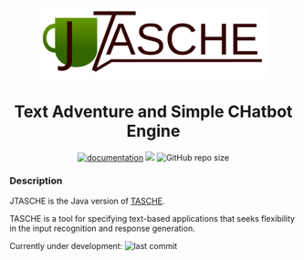 <p align="center"><img src="logo.svg" alt="logo" width="400"/></p>

<h1 align="center">Text Adventure and Simple CHatbot Engine</h1>

<p align="center">
<a href="https://codedocs.xyz/MiguelMJ/JTASCHE/"><img alt="documentation" src="https://img.shields.io/badge/documentation-codedocs-green"></a>
    <a href="LICENSE"><img src="https://img.shields.io/badge/license-MIT-green"></a>
<img alt="GitHub repo size" src="https://img.shields.io/github/repo-size/MiguelMJ/JTASCHE">
</p>

### Description
JTASCHE is the Java version of [TASCHE](https://github.com/MiguelMJ/TASCHE).

TASCHE is a tool for specifying text-based applications that seeks flexibility in the input recognition and response generation.

Currently under development: ![last commit](https://img.shields.io/github/last-commit/MiguelMJ/JTASCHE)
